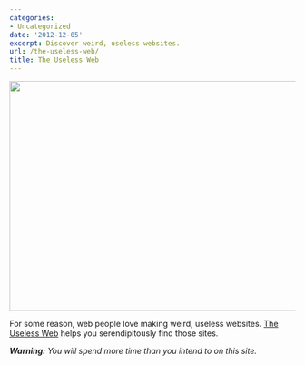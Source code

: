 ```yaml
---
categories:
- Uncategorized
date: '2012-12-05'
excerpt: Discover weird, useless websites.
url: /the-useless-web/
title: The Useless Web
---
```


<img src="https://gomakethings.com/wp-content/uploads/2012/12/useless-web.jpg" alt="" title="A screenshot of The Useless Web website" width="560" height="405" class="aligncenter size-full wp-image-3799" />

For some reason, web people love making weird, useless websites. <a href="http://www.theuselessweb.com/">The Useless Web</a> helps you serendipitously find those sites.

<em><strong>Warning:</strong> You will spend more time than you intend to on this site.</em>